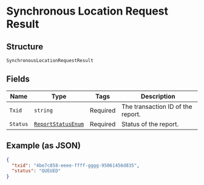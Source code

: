 
# Synchronous Location Request Result

## Structure

`SynchronousLocationRequestResult`

## Fields

| Name | Type | Tags | Description |
|  --- | --- | --- | --- |
| `Txid` | `string` | Required | The transaction ID of the report. |
| `Status` | [`ReportStatusEnum`](../../doc/models/report-status-enum.md) | Required | Status of the report. |

## Example (as JSON)

```json
{
  "txid": "4be7c858-eeee-ffff-gggg-95061456d835",
  "status": "QUEUED"
}
```

